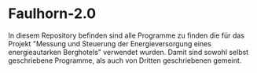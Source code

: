 # Faulhorn-2.0
In diesem Repository befinden sind alle Programme zu finden die für das Projekt "Messung und Steuerung der Energieversorgung eines energieautarken Berghotels" verwendet wurden. Damit sind sowohl selbst geschriebene Programme, als auch von Dritten geschriebenen gemeint.
